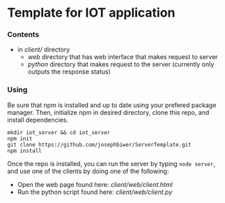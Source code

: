 # Template for IOT application
### Contents
- in *client/* directory
	- *web* directory that has web interface that makes request to server
	- *python* directory that makes request to the server (currently only outputs the response status)

### Using
Be sure that npm is installed and up to date using your prefered package manager. Then, initialize npm in desired directory, clone this repo, and install dependencies.

```
mkdir iot_server && cd iot_server
npm init
git clone https://github.com/josephbiwer/ServerTemplate.git
npm install
```

Once the repo is installed, you can run the server by typing `node server`, and use one of the clients by doing one of the following:
- Open the web page found here: *client/web/client.html*
- Run the python script found here: *client/web/client.py*

